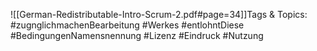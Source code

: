 
![[German-Redistributable-Intro-Scrum-2.pdf#page=34]]Tags & Topics:
   #zugnglichmachenBearbeitung
   #Werkes
   #entlohntDiese
   #BedingungenNamensnennung
   #Lizenz
   #Eindruck
   #Nutzung